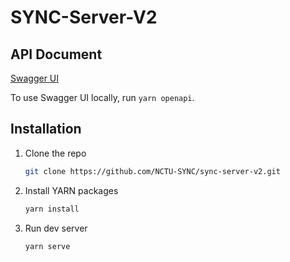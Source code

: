 # SYNC-Server-V2

## API Document

[Swagger UI](https://nctu-sync.github.io/sync-server-v2/)

To use Swagger UI locally, run `yarn openapi`.

## Installation

1. Clone the repo

    ```sh
    git clone https://github.com/NCTU-SYNC/sync-server-v2.git
    ```

2. Install YARN packages

    ```sh
    yarn install
    ```

3. Run dev server

    ```sh
    yarn serve
    ```
